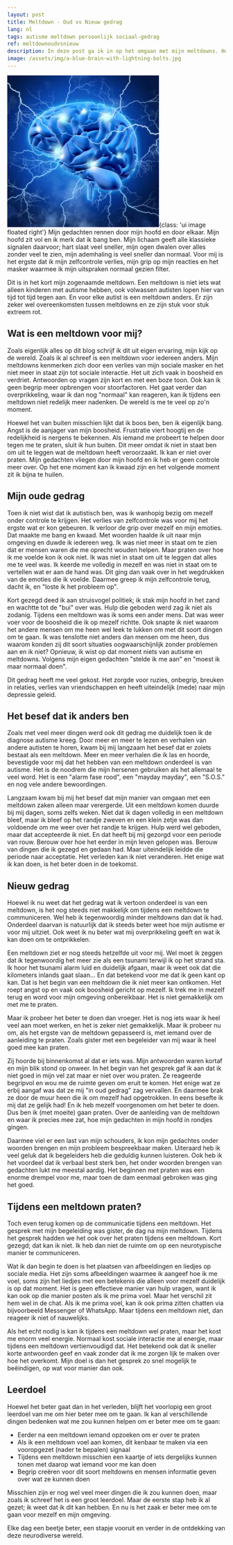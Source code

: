 ```yaml
---
layout: post
title: Meltdown - Oud vs Nieuw gedrag
lang: nl
tags: autisme meltdown persoonlijk sociaal-gedrag
ref: meltdownoudvsnieuw
description: In deze post ga ik in op het omgaan met mijn meltdowns. Hoe ik daar vroeger mee omging en hoe ik daar nu beter mijn weg in weet te vinden. Meltdowns zijn niet alleen iets voor kinderen met autisme, maar ook voor volwassenen.
image: /assets/img/a-blue-brain-with-lightning-bolts.jpg
---
```

![Mind Melting Down](/assets/img/a-blue-brain-with-lightning-bolts.jpg){class: 'ui image floated right'}
Mijn gedachten rennen door mijn hoofd en door elkaar. Mijn hoofd zit vol en ik merk dat ik bang ben. Mijn lichaam geeft alle klassieke signalen daarvoor; hart slaat veel sneller, mijn ogen dwalen over alles zonder veel te zien, mijn ademhaling is veel sneller dan normaal. Voor mij is het ergste dat ik mijn zelfcontrole verlies, mijn grip op mijn reacties en het masker waarmee ik mijn uitspraken normaal gezien filter.

Dit is in het kort mijn zogenaamde meltdown. Een meltdown is niet iets wat alleen kinderen met autisme hebben, ook volwassen autisten lopen hier van tijd tot tijd tegen aan. En voor elke autist is een meltdown anders. Er zijn zeker wel overeenkomsten tussen meltdowns en ze zijn stuk voor stuk extreem rot.

## Wat is een meltdown voor mij?

Zoals eigenlijk alles op dit blog schrijf ik dit uit eigen ervaring, mijn kijk op de wereld. Zoals ik al schreef is een meltdown voor iedereen anders. Mijn meltdowns kenmerken zich door een verlies van mijn sociale masker en het niet meer in staat zijn tot sociale interactie. Het uit zich vaak in boosheid en verdriet. Antwoorden op vragen zijn kort en met een boze toon. Ook kan ik geen begrip meer opbrengen voor stoorfactoren. Het gaat verder dan overprikkeling, waar ik dan nog "normaal" kan reageren, kan ik tijdens een meltdown niet redelijk meer nadenken. De wereld is me te veel op zo'n moment.

Hoewel het van buiten misschien lijkt dat ik boos ben, ben ik eigenlijk bang. Angst is de aanjager van mijn boosheid. Frustratie viert hoogtij en de redelijkheid is nergens te bekennen. Als iemand me probeert te helpen door tegen me te praten, sluit ik hun buiten. Dit meer omdat ik niet in staat ben om uit te leggen wat de meltdown heeft veroorzaakt. Ik kan er niet over praten. Mijn gedachten vliegen door mijn hoofd en ik heb er geen controle meer over. Op het ene moment kan ik kwaad zijn en het volgende moment zit ik bijna te huilen.

## Mijn oude gedrag

Toen ik niet wist dat ik autistisch ben, was ik wanhopig bezig om mezelf onder controle te krijgen. Het verlies van zelfcontrole was voor mij het ergste wat er kon gebeuren. Ik verloor de grip over mezelf en mijn emoties. Dat maakte me bang en kwaad. Met woorden haalde ik uit naar mijn omgeving en duwde ik iedereen weg. Ik was niet meer in staat om te zien dat er mensen waren die me oprecht wouden helpen. Maar praten over hoe ik me voelde kon ik ook niet. Ik was niet in staat om uit te leggen dat alles me te veel was. Ik keerde me volledig in mezelf en was niet in staat om te vertellen wat er aan de hand was. Dit ging dan vaak over in het wegdrukken van de emoties die ik voelde. Daarmee greep ik mijn zelfcontrole terug, dacht ik, en "loste ik het probleem op".

Kort gezegd deed ik aan struisvogel politiek; ik stak mijn hoofd in het zand en wachtte tot de "bui" over was. Hulp die geboden werd zag ik niet als zodanig. Tijdens een meltdown was ik soms een ander mens. Dat was weer voer voor de boosheid die ik op mezelf richtte. Ook snapte ik niet waarom het andere mensen om me heen wel leek te lukken om met dit soort dingen om te gaan. Ik was tenslotte niet anders dan mensen om me heen, dus waarom konden zij dit soort situaties oogwaarschijnlijk zonder problemen aan en ik niet? Opnieuw, ik wist op dat moment niets van autisme en meltdowns. Volgens mijn eigen gedachten "stelde ik me aan" en "moest ik maar normaal doen".

Dit gedrag heeft me veel gekost. Het zorgde voor ruzies, onbegrip, breuken in relaties, verlies van vriendschappen en heeft uiteindelijk (mede) naar mijn depressie geleid.

## Het besef dat ik anders ben

Zoals met veel meer dingen werd ook dit gedrag me duidelijk toen ik de diagnose autisme kreeg. Door meer en meer te lezen en verhalen van andere autisten te horen, kwam bij mij langzaam het besef dat er zoiets bestaat als een meltdown. Meer en meer verhalen die ik las en hoorde, bevestigde voor mij dat het hebben van een meltdown onderdeel is van autisme. Het is de noodrem die mijn hersenen gebruiken als het allemaal te veel word. Het is een "alarm fase rood", een "mayday mayday", een "S.O.S." en nog vele andere bewoordingen.

Langzaam kwam bij mij het besef dat mijn manier van omgaan met een meltdown zaken alleen maar verergerde. Uit een meltdown komen duurde bij mij dagen, soms zelfs weken. Niet dat ik dagen volledig in een meltdown bleef, maar ik bleef op het randje zweven en een klein zetje was dan voldoende om me weer over het randje te krijgen. Hulp werd wel geboden, maar dat accepteerde ik niet. En dat heeft bij mij gezorgd voor een periode van rouw. Berouw over hoe het eerder in mijn leven gelopen was. Berouw van dingen die ik gezegd en gedaan had. Maar uiteindelijk leidde die periode naar acceptatie. Het verleden kan ik niet veranderen. Het enige wat ik kan doen, is het beter doen in de toekomst.

## Nieuw gedrag

Hoewel ik nu weet dat het gedrag wat ik vertoon onderdeel is van een meltdown, is het nog steeds niet makkelijk om tijdens een meltdown te communiceren. Wel heb ik tegenwoordig minder meltdowns dan dat ik had. Onderdeel daarvan is natuurlijk dat ik steeds beter weet hoe mijn autisme er voor mij uitziet. Ook weet ik nu beter wat mij overprikkeling geeft en wat ik kan doen om te ontprikkelen.

Een meltdown ziet er nog steeds hetzelfde uit voor mij. Wel moet ik zeggen dat ik tegenwoordig het meer zie als een tsunami terwijl ik op het strand sta. Ik hoor het tsunami alarm luid en duidelijk afgaan, maar ik weet ook dat die kilometers inlands gaat slaan... En dat betekend voor me dat ik geen kant op kan. Dat is het begin van een meltdown die ik niet meer kan ontkomen. Het roept angst op en vaak ook boosheid gericht op mezelf. Ik trek me in mezelf terug en word voor mijn omgeving onbereikbaar. Het is niet gemakkelijk om met me te praten.

Maar ik probeer het beter te doen dan vroeger. Het is nog iets waar ik heel veel aan moet werken, en het is zeker niet gemakkelijk. Maar ik probeer nu om, als het ergste van de meltdown gepasseerd is, met iemand over de aanleiding te praten. Zoals gister met een begeleider van mij waar ik heel goed mee kan praten.

Zij hoorde bij binnenkomst al dat er iets was. Mijn antwoorden waren kortaf en mijn blik stond op onweer. In het begin van het gesprek gaf ik aan dat ik niet goed in mijn vel zat maar er niet over wou praten. Ze reageerde begripvol en wou me de ruimte geven om eruit te komen. Het enige wat ze erbij aangaf was dat ze mij "in oud gedrag" zag vervallen. En daarmee brak ze door de muur heen die ik om mezelf had opgetrokken. In eens besefte ik mij dat ze gelijk had! En ik heb mezelf voorgenomen om het beter te doen. Dus ben ik (met moeite) gaan praten. Over de aanleiding van de meltdown en waar ik precies mee zat, hoe mijn gedachten in mijn hoofd in rondjes gingen.

Daarmee viel er een last van mijn schouders, ik kon mijn gedachtes onder woorden brengen en mijn probleem bespreekbaar maken. Uiteraard heb ik veel geluk dat ik begeleiders heb die geduldig kunnen luisteren. Ook heb ik het voordeel dat ik verbaal best sterk ben, het onder woorden brengen van gedachten lukt me meestal aardig. Het beginnen met praten was een enorme drempel voor me, maar toen de dam eenmaal gebroken was ging het goed.

## Tijdens een meltdown praten?

Toch even terug komen op de communicatie tijdens een meltdown. Het gesprek met mijn begeleiding was gister, de dag na mijn meltdown. Tijdens het gesprek hadden we het ook over het praten tijdens een meltdown. Kort gezegd; dat kan ik niet. Ik heb dan niet de ruimte om op een neurotypische manier te communiceren.

Wat ik dan begin te doen is het plaatsen van afbeeldingen en liedjes op sociale media. Het zijn soms afbeeldingen waarmee ik aangeef hoe ik me voel, soms zijn het liedjes met een betekenis die alleen voor mezelf duidelijk is op dat moment. Het is geen effectieve manier van hulp vragen, want ik kan ook op die manier posten als ik me prima voel. Maar het verschil zit hem wel in de chat. Als ik me prima voel, kan ik ook prima zitten chatten via bijvoorbeeld Messenger of WhatsApp. Maar tijdens een meltdown niet, dan reageer ik niet of nauwelijks.

Als het echt nodig is kan ik tijdens een meltdown wel praten, maar het kost me enorm veel energie. Normaal kost sociale interactie me al energie, maar tijdens een meltdown vertienvoudigd dat. Het betekend ook dat ik sneller korte antwoorden geef en vaak zonder dat ik me zorgen lijk te maken over hoe het overkomt. Mijn doel is dan het gesprek zo snel mogelijk te beëindigen, op wat voor manier dan ook.

## Leerdoel

Hoewel het beter gaat dan in het verleden, blijft het voorlopig een groot leerdoel van me om hier beter mee om te gaan. Ik kan al verschillende dingen bedenken wat me zou kunnen helpen om er beter mee om te gaan:

- Eerder na een meltdown iemand opzoeken om er over te praten
- Als ik een meltdown voel aan komen, dit kenbaar te maken via een vooropgezet (nader te bepalen) signaal
- Tijdens een meltdown misschien een kaartje of iets dergelijks kunnen tonen met daarop wat iemand voor me kan doen
- Begrip creëren voor dit soort meltdowns en mensen informatie geven over wat ze kunnen doen

Misschien zijn er nog wel veel meer dingen die ik zou kunnen doen, maar zoals ik schreef het is een groot leerdoel. Maar de eerste stap heb ik al gezet; ik weet dat ik dit kan hebben. En nu is het zaak er beter mee om te gaan voor mezelf en mijn omgeving.

Elke dag een beetje beter, een stapje vooruit en verder in de ontdekking van deze neurodiverse wereld.
